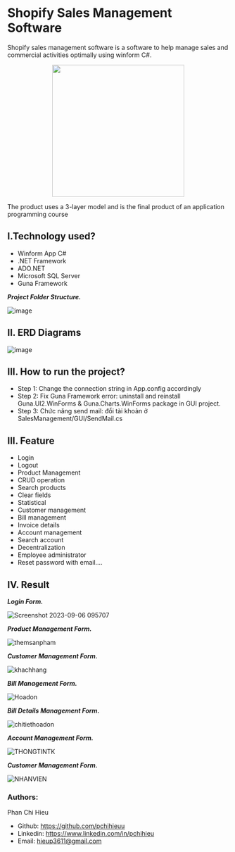 # Shopify Sales Management Software
Shopify sales management software is a software to help manage sales and commercial activities optimally using winform C#.
<p align="center">
    <img src='https://namdh.files.wordpress.com/2021/12/118276580_1437086636476348_4584002717755403062_n.png?raw=true' width=300 class="center">
</p>
The product uses a 3-layer model and is the final product of an application programming course

## I.Technology used?
- Winform App C#
- .NET Framework
- ADO.NET
- Microsoft SQL Server
- Guna Framework

***Project Folder Structure.***

![image](https://github.com/pchihieuu/SE7644503/assets/98179861/73175127-1f13-4290-ae11-191fc2506a58)

## II. ERD Diagrams

![image](https://github.com/pchihieuu/SE7644503/assets/98179861/07797980-065f-47e9-9d96-c34ae10d0cf3)

## III. How to run the project?
- Step 1: Change the connection string in App.config accordingly 
- Step 2: Fix Guna Framework error: uninstall and reinstall Guna.UI2.WinForms & Guna.Charts.WinForms package in GUI project.
- Step 3: Chức năng send mail: đổi tài khoản ở SalesManagement/GUI/SendMail.cs

## III. Feature
- Login
- Logout
- Product Management
- CRUD operation
- Search products
- Clear fields
- Statistical
- Customer management
- Bill management
- Invoice details
- Account management
- Search account
- Decentralization
- Employee administrator
- Reset password with email....

## IV. Result
***Login Form.***

![Screenshot 2023-09-06 095707](https://github.com/pchihieuu/SE7644503/assets/98179861/1dbd3700-2c16-46d3-b720-b6144d9bcc19)


***Product Management Form.***

![themsanpham](https://github.com/pchihieuu/SE7644503/assets/98179861/c294c40f-1934-4eaf-8e39-3b67c1768523)


***Customer Management Form.***

![khachhang](https://github.com/pchihieuu/SE7644503/assets/98179861/12b50793-a88b-4494-ac78-e837dec79eb8)

***Bill Management Form.***

![Hoadon](https://github.com/pchihieuu/SE7644503/assets/98179861/9feb1723-10c8-4bc9-955f-ff697fc62e08)

***Bill Details Management Form.***

![chitiethoadon](https://github.com/pchihieuu/SE7644503/assets/98179861/d9fd65e6-91a5-4cc9-8a72-7642e5ea2828)

***Account Management Form.***

![THONGTINTK](https://github.com/pchihieuu/SE7644503/assets/98179861/8b55b3dd-a26e-4638-a3d2-473994d4bdab)

***Customer Management Form.***

![NHANVIEN](https://github.com/pchihieuu/SE7644503/assets/98179861/a5c88427-6854-49ef-8f14-0fa50b3f81d5)

### **Authors:**
Phan Chi Hieu
- Github: https://github.com/pchihieuu
- Linkedin: https://www.linkedin.com/in/pchihieu
- Email: hieup3611@gmail.com 










  
